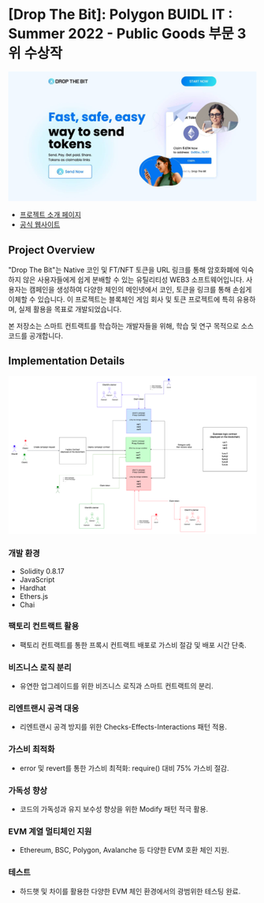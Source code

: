 # [Drop The Bit]: Polygon BUIDL IT : Summer 2022 - Public Goods 부문 3위 수상작

![Drop The Bit 프로젝트 이미지](images/img1.jpg)

- [프로젝트 소개 페이지](https://devpost.com/software/dropthebit)
- [공식 웹사이트](https://dropthebit.io/)

## Project Overview

"Drop The Bit"는 Native 코인 및 FT/NFT 토큰을 URL 링크를 통해 암호화폐에 익숙하지 않은 사용자들에게 쉽게 분배할 수 있는 유틸리티성 WEB3 소프트웨어입니다. 사용자는 캠페인을 생성하여 다양한 체인의 메인넷에서 코인, 토큰을 링크를 통해 손쉽게 이체할 수 있습니다. 이 프로젝트는 블록체인 게임 회사 및 토큰 프로젝트에 특히 유용하며, 실제 활용을 목표로 개발되었습니다.

본 저장소는 스마트 컨트랙트를 학습하는 개발자들을 위해, 학습 및 연구 목적으로 소스코드를 공개합니다.

## Implementation Details

![Drop The Bit 구현 세부사항](images/int.png)

### 개발 환경

- Solidity 0.8.17
- JavaScript
- Hardhat
- Ethers.js
- Chai

### 팩토리 컨트랙트 활용

- 팩토리 컨트랙트를 통한 프록시 컨트랙트 배포로 가스비 절감 및 배포 시간 단축.

### 비즈니스 로직 분리

- 유연한 업그레이드를 위한 비즈니스 로직과 스마트 컨트랙트의 분리.

### 리엔트랜시 공격 대응

- 리엔트랜시 공격 방지를 위한 Checks-Effects-Interactions 패턴 적용.

### 가스비 최적화

- error 및 revert를 통한 가스비 최적화: require() 대비 75% 가스비 절감.

### 가독성 향상

- 코드의 가독성과 유지 보수성 향상을 위한 Modify 패턴 적극 활용.

### EVM 계열 멀티체인 지원

- Ethereum, BSC, Polygon, Avalanche 등 다양한 EVM 호환 체인 지원.

### 테스트

- 하드햇 및 차이를 활용한 다양한 EVM 체인 환경에서의 광범위한 테스팅 완료.
